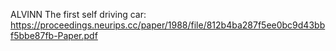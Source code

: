 
ALVINN The first self driving car: https://proceedings.neurips.cc/paper/1988/file/812b4ba287f5ee0bc9d43bbf5bbe87fb-Paper.pdf



